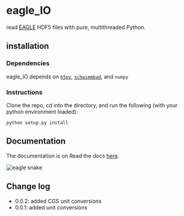 # eagle_IO
read [EAGLE](http://icc.dur.ac.uk/Eagle/) HDF5 files with pure, multithreaded Python.

## installation

### Dependencies

eagle_IO depends on [`h5py`](http://docs.h5py.org/en/stable/quick.html), [`schwimmbad`](https://schwimmbad.readthedocs.io/en/latest/index.html), and `numpy`

### Instructions

Clone the repo, cd into the directory, and run the following (with your python environment loaded):

`python setup.py install`

## Documentation

The documentation is on Read the docs [here](https://eagle-io.readthedocs.io/en/latest/).

![eagle snake](https://i.pinimg.com/474x/3f/5a/c3/3f5ac3b395d7222d4658b3dff7b92a27--tattoo-eagle-tattoo-ink.jpg)


## Change log

- 0.0.2: added CGS unit conversions
- 0.0.1: added unit conversions
